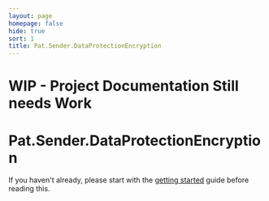 ```yaml
---
layout: page
homepage: false
hide: true
sort: 1
title: Pat.Sender.DataProtectionEncryption
---
```


# WIP - Project Documentation Still needs Work
# Pat.Sender.DataProtectionEncryption

If you haven't already, please start with the [getting started](getting-started.html) guide before reading this.
